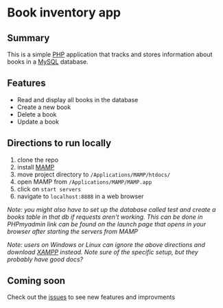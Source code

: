 # Book inventory app

## Summary
This is a simple [PHP](http://www.php.net/) application that tracks and stores information about books in a [MySQL](http://www.mysql.com/) database.

## Features
- Read and display all books in the database
- Create a new book
- Delete a book
- Update a book

## Directions to run locally
1. clone the repo
2. install [MAMP](https://www.mamp.info/en/)
3. move project directory to `/Applications/MAMP/htdocs/`
4. open MAMP from `/Applications/MAMP/MAMP.app`
5. click on `start servers`
6. navigate to `localhost:8888` in a web browser

 _Note: you might also have to set up the database called test and create a books table in that db if requests aren't working. This can be done in PHPmyadmin link can be found on the launch page that opens in your browser after starting the servers from MAMP_
 
 _Note: users on Windows or Linux can ignore the above directions and download [XAMPP](https://www.apachefriends.org/index.html) instead. Note sure of the specific setup, but they probably have good docs?_
 
## Coming soon
Check out the [issues](https://github.com/deeheber/book-inventory/issues) to see new features and improvments
